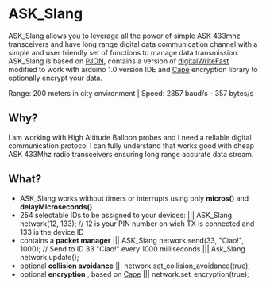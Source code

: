 ASK_Slang 
====
ASK_Slang allows you to leverage all the power of simple ASK 433mhz transceivers and have long range digital data communication channel with a simple and user friendly set of functions to manage data transmission. ASK_Slang is based on [PJON](https://github.com/gioblu/PJON), contains a version of [digitalWriteFast](https://github.com/mpflaga/Arduino-digitalWriteFast) modified to work with arduino 1.0 version IDE and [Cape](https://github.com/gioblu/Cape) encryption library to optionally encrypt your data.

Range: 200 meters in city environment | Speed: 2857 baud/s - 357 bytes/s

## Why?
I am working with High Altitude Balloon probes and I need a reliable digital communication protocol I can fully understand that works good with cheap ASK 433Mhz radio transceivers ensuring long range accurate data stream.

## What?

* ASK_Slang works without timers or interrupts using only **micros()** and **delayMicroseconds()**
* 254 selectable IDs to be assigned to your devices:
  ||| ASK_Slang network(12, 133); // 12 is your PIN number on wich TX is connected and 133 is the device ID
* contains a **packet manager**
  ||| ASK_Slang network.send(33, "Ciao!", 1000); // Send to ID 33 "Ciao!" every 1000 milliseconds
  ||| Ask_Slang network.update();
* optional **collision avoidance** 
  ||| network.set_collision_avoidance(true); 
* optional **encryption** , based on [Cape](https://github.com/gioblu/Cape)
  ||| network.set_encryption(true); 
